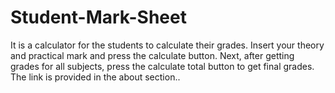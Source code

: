 # Student-Mark-Sheet
It is a calculator for the students to calculate their grades. Insert your theory and practical mark and press the calculate button. Next, after getting grades for all subjects, press the calculate total button to get final grades. The link is provided in the about section..
